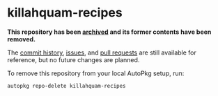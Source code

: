 # killahquam-recipes

**This repository has been [archived](https://github.com/autopkg/killahquam-recipes/issues/28) and its former contents have been removed.**

The [commit history](https://github.com/autopkg/killahquam-recipes/commits/master), [issues](https://github.com/autopkg/killahquam-recipes/issues?q=is%3Aissue), and [pull requests](https://github.com/autopkg/killahquam-recipes/pulls?q=is%3Apr) are still available for reference, but no future changes are planned.

To remove this repository from your local AutoPkg setup, run:

    autopkg repo-delete killahquam-recipes
